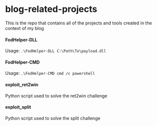 # blog-related-projects
This is the repo that contains all of the projects and tools created in the context of my blog

#### FodHelper-DLL

Usage: `.\FodHelper-DLL C:\Path\To\payload.dll`

#### FodHelper-CMD

Usage: `.\FodHelper-CMD cmd /c powershell`

#### exploit_ret2win

Python script used to solve the ret2win challenge

#### exploit_split

Python script used to solve the split challenge
